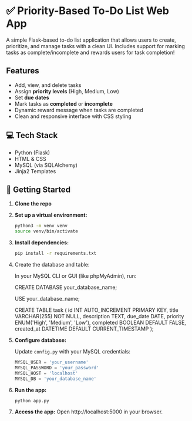 # ✅ Priority-Based To-Do List Web App

A simple Flask-based to-do list application that allows users to create, prioritize, and manage tasks with a clean UI. Includes support for marking tasks as complete/incomplete and rewards users for task completion!

## Features

- Add, view, and delete tasks
- Assign **priority levels** (High, Medium, Low)
- Set **due dates**
- Mark tasks as **completed** or **incomplete**
- Dynamic reward message when tasks are completed
- Clean and responsive interface with CSS styling

## 💻 Tech Stack

- Python (Flask)
- HTML & CSS
- MySQL (via SQLAlchemy)
- Jinja2 Templates

## 🚀 Getting Started

1. **Clone the repo**

2. **Set up a virtual environment:**

   ```bash
   python3 -m venv venv
   source venv/bin/activate
   ```

3. **Install dependencies:**

   ```bash
   pip install -r requirements.txt
   ```

4. Create the database and table:

   In your MySQL CLI or GUI (like phpMyAdmin), run:
   
   CREATE DATABASE your_database_name;
   
   USE your_database_name;
   
   CREATE TABLE task (
       id INT AUTO_INCREMENT PRIMARY KEY,
       title VARCHAR(255) NOT NULL,
       description TEXT,
       due_date DATE,
       priority ENUM('High', 'Medium', 'Low'),
       completed BOOLEAN DEFAULT FALSE,
       created_at DATETIME DEFAULT CURRENT_TIMESTAMP
   );

5. **Configure database:**

   Update `config.py` with your MySQL credentials:

   ```python
   MYSQL_USER = 'your_username'
   MYSQL_PASSWORD = 'your_password'
   MYSQL_HOST = 'localhost'
   MYSQL_DB = 'your_database_name'
   ```

6. **Run the app:**

   ```bash
   python app.py
   ```

7. **Access the app:**
   Open http://localhost:5000 in your browser.

